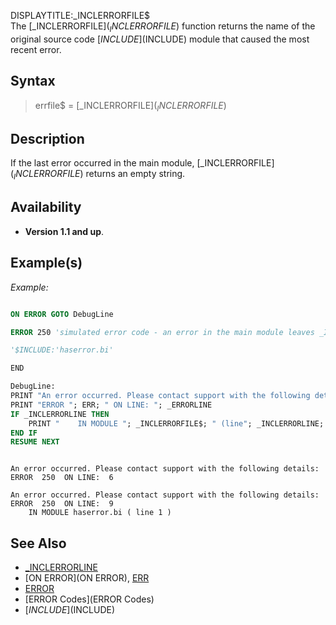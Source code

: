 DISPLAYTITLE:_INCLERRORFILE$  
The [_INCLERRORFILE$](_INCLERRORFILE$) function returns the name of the original source code [$INCLUDE]($INCLUDE) module that caused the most recent error.



## Syntax

>  errfile$ = [_INCLERRORFILE$](_INCLERRORFILE$)


## Description

If the last error occurred in the main module, [_INCLERRORFILE$](_INCLERRORFILE$) returns an empty string.


## Availability

* **Version 1.1 and up**.


## Example(s)

*Example:*

```vb

ON ERROR GOTO DebugLine

ERROR 250 'simulated error code - an error in the main module leaves _INCLERRORLINE empty (= 0)

'$INCLUDE:'haserror.bi'

END

DebugLine:
PRINT "An error occurred. Please contact support with the following details:
PRINT "ERROR "; ERR; " ON LINE: "; _ERRORLINE
IF _INCLERRORLINE THEN
    PRINT "    IN MODULE "; _INCLERRORFILE$; " (line"; _INCLERRORLINE; ")"
END IF
RESUME NEXT 

```

```text

An error occurred. Please contact support with the following details:
ERROR  250  ON LINE:  6

An error occurred. Please contact support with the following details:
ERROR  250  ON LINE:  9
    IN MODULE haserror.bi ( line 1 )

```



## See Also

* [_INCLERRORLINE](_INCLERRORLINE)
* [ON ERROR](ON ERROR), [ERR](ERR)
* [ERROR](ERROR)
* [ERROR Codes](ERROR Codes)
* [$INCLUDE]($INCLUDE)




